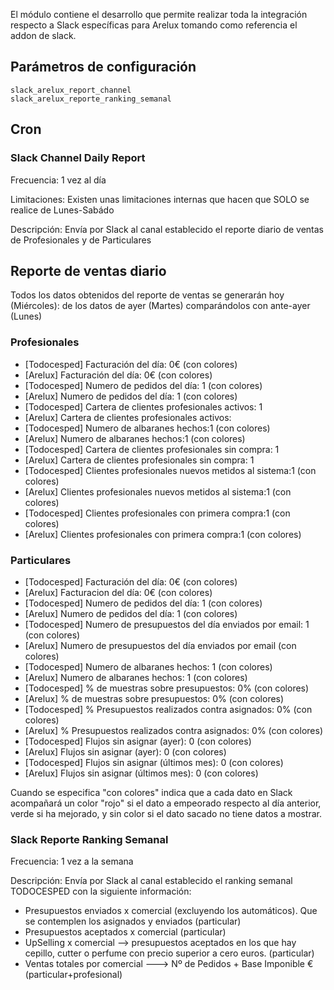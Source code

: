 El módulo contiene el desarrollo que permite realizar toda la integración respecto a Slack específicas para Arelux tomando como referencia el addon de slack.

 
## Parámetros de configuración
```
slack_arelux_report_channel
slack_arelux_reporte_ranking_semanal
``` 

## Cron

### Slack Channel Daily Report
Frecuencia: 1 vez al día

Limitaciones: Existen unas limitaciones internas que hacen que SOLO se realice de Lunes-Sabádo

Descripción: Envía por Slack al canal establecido el reporte diario de ventas de Profesionales y de Particulares


## Reporte de ventas diario

Todos los datos obtenidos del reporte de ventas se generarán hoy (Miércoles): de los datos de ayer (Martes) comparándolos con ante-ayer (Lunes)

### Profesionales

- [Todocesped] Facturación del día: 0€ (con colores)
- [Arelux] Facturación del día: 0€ (con colores)
- [Todocesped] Numero de pedidos del día: 1 (con colores)
- [Arelux] Numero de pedidos del día: 1 (con colores)
- [Todocesped] Cartera de clientes profesionales activos: 1
- [Arelux] Cartera de clientes profesionales activos:
- [Todocesped] Numero de albaranes hechos:1 (con colores)
- [Arelux] Numero de albaranes hechos:1 (con colores)
- [Todocesped] Cartera de clientes profesionales sin compra: 1
- [Arelux] Cartera de clientes profesionales sin compra: 1
- [Todocesped] Clientes profesionales nuevos metidos al sistema:1 (con colores)
- [Arelux] Clientes profesionales nuevos metidos al sistema:1 (con colores)
- [Todocesped] Clientes profesionales con primera compra:1 (con colores)
- [Arelux] Clientes profesionales con primera compra:1 (con colores)

### Particulares

- [Todocesped] Facturación del día: 0€ (con colores)
- [Arelux] Facturacion del día: 0€ (con colores)
- [Todocesped] Numero de pedidos del día: 1 (con colores)
- [Arelux] Numero de pedidos del día: 1 (con colores)
- [Todocesped] Numero de presupuestos del día enviados por email: 1 (con colores)
- [Arelux] Numero de presupuestos del día enviados por email (con colores)
- [Todocesped] Numero de albaranes hechos: 1 (con colores)
- [Arelux] Numero de albaranes hechos: 1 (con colores)
- [Todocesped] % de muestras sobre presupuestos: 0% (con colores)
- [Arelux] % de muestras sobre presupuestos: 0% (con colores)
- [Todocesped] % Presupuestos realizados contra asignados: 0% (con colores)
- [Arelux] % Presupuestos realizados contra asignados: 0% (con colores)
- [Todocesped] Flujos sin asignar (ayer): 0 (con colores)
- [Arelux] Flujos sin asignar (ayer): 0 (con colores)
- [Todocesped] Flujos sin asignar (últimos mes): 0 (con colores)
- [Arelux] Flujos sin asignar (últimos mes): 0 (con colores)

Cuando se especifica "con colores" indica que a cada dato en Slack acompañará un color "rojo" si el dato a empeorado respecto al día anterior, verde si ha mejorado, y sin color si el dato sacado no tiene datos a mostrar.

### Slack Reporte Ranking Semanal
Frecuencia: 1 vez a la semana

Descripción: Envía por Slack al canal establecido el ranking semanal TODOCESPED con la siguiente información: 

- Presupuestos enviados x comercial (excluyendo los automáticos). Que se contemplen los asignados y enviados (particular)
- Presupuestos aceptados x comercial (particular)
- UpSelling x comercial --> presupuestos aceptados en los que hay cepillo, cutter o perfume con precio superior a cero euros. (particular)
- Ventas totales por comercial ---> Nº de Pedidos + Base Imponible € (particular+profesional)
